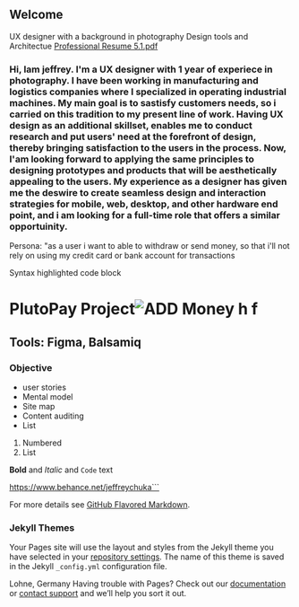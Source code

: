 ## Welcome 

UX designer with a background in photography
Design tools and Architectue
[Professional Resume 5.1.pdf](https://github.com/jeffreychuka/jeff-c/files/6858681/Professional.Resume.5.1.pdf)
### Hi, Iam jeffrey. I'm a UX designer with 1 year of experiece in photography. I have been working in manufacturing and logistics companies where I specialized in operating industrial machines. My main goal is to sastisfy customers needs, so i carried on this tradition to my present line of work. Having UX design as an additional skillset, enables me to conduct research and put users' need at the forefront of design, thereby bringing satisfaction to the users in the process. Now, I'am looking forward to applying the same principles to designing prototypes and products that will be aesthetically appealing to the users. My experience as a designer has given me the deswire to create seamless design and interaction strategies for mobile, web, desktop, and other hardware end point, and i am looking for a full-time role that offers a similar opportuinity.

Persona: "as a user i want to able to withdraw or send money, so that i'll not rely on using my credit card or bank account for transactions

Syntax highlighted code block

# PlutoPay Project![ADD Money h f](https://user-images.githubusercontent.com/87776403/126573896-efd0d589-423d-45e4-bbd7-964d4b50a907.png)

## Tools: Figma, Balsamiq
### Objective

- user stories
- Mental model
- Site map
- Content auditing
- List

1. Numbered
2. List

**Bold** and _Italic_ and `Code` text

https://www.behance.net/jeffreychuka```

For more details see [GitHub Flavored Markdown](https://guides.github.com/features/mastering-markdown/).

### Jekyll Themes

Your Pages site will use the layout and styles from the Jekyll theme you have selected in your [repository settings](https://github.com/jeffreychuka/jeff-c/settings/pages). The name of this theme is saved in the Jekyll `_config.yml` configuration file.

Lohne, Germany
Having trouble with Pages? Check out our [documentation](https://docs.github.com/categories/github-pages-basics/) or [contact support](https://support.github.com/contact) and we’ll help you sort it out.
